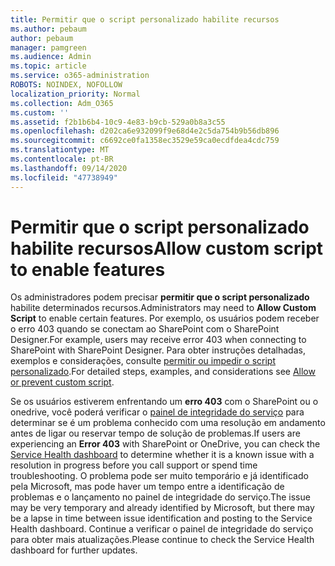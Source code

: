 ```yaml
---
title: Permitir que o script personalizado habilite recursos
ms.author: pebaum
author: pebaum
manager: pamgreen
ms.audience: Admin
ms.topic: article
ms.service: o365-administration
ROBOTS: NOINDEX, NOFOLLOW
localization_priority: Normal
ms.collection: Adm_O365
ms.custom: ''
ms.assetid: f2b1b6b4-10c9-4e83-b9cb-529a0b8a3c55
ms.openlocfilehash: d202ca6e932099f9e68d4e2c5da754b9b56db896
ms.sourcegitcommit: c6692ce0fa1358ec3529e59ca0ecdfdea4cdc759
ms.translationtype: MT
ms.contentlocale: pt-BR
ms.lasthandoff: 09/14/2020
ms.locfileid: "47738949"
---
```

# <a name="allow-custom-script-to-enable-features"></a><span data-ttu-id="20c23-102">Permitir que o script personalizado habilite recursos</span><span class="sxs-lookup"><span data-stu-id="20c23-102">Allow custom script to enable features</span></span>

<span data-ttu-id="20c23-103">Os administradores podem precisar **permitir que o script personalizado** habilite determinados recursos.</span><span class="sxs-lookup"><span data-stu-id="20c23-103">Administrators may need to **Allow Custom Script** to enable certain features.</span></span> <span data-ttu-id="20c23-104">Por exemplo, os usuários podem receber o erro 403 quando se conectam ao SharePoint com o SharePoint Designer.</span><span class="sxs-lookup"><span data-stu-id="20c23-104">For example, users may receive error 403 when connecting to SharePoint with SharePoint Designer.</span></span> <span data-ttu-id="20c23-105">Para obter instruções detalhadas, exemplos e considerações, consulte [permitir ou impedir o script personalizado](https://docs.microsoft.com/sharepoint/allow-or-prevent-custom-script).</span><span class="sxs-lookup"><span data-stu-id="20c23-105">For detailed steps, examples, and considerations see [Allow or prevent custom script](https://docs.microsoft.com/sharepoint/allow-or-prevent-custom-script).</span></span>

<span data-ttu-id="20c23-106">Se os usuários estiverem enfrentando um **erro 403** com o SharePoint ou o onedrive, você poderá verificar o [painel de integridade do serviço](https://admin.microsoft.com/AdminPortal/Home#/servicehealth) para determinar se é um problema conhecido com uma resolução em andamento antes de ligar ou reservar tempo de solução de problemas.</span><span class="sxs-lookup"><span data-stu-id="20c23-106">If users are experiencing an **Error 403** with SharePoint or OneDrive, you can check the [Service Health dashboard](https://admin.microsoft.com/AdminPortal/Home#/servicehealth) to determine whether it is a known issue with a resolution in progress before you call support or spend time troubleshooting.</span></span> <span data-ttu-id="20c23-107">O problema pode ser muito temporário e já identificado pela Microsoft, mas pode haver um tempo entre a identificação de problemas e o lançamento no painel de integridade do serviço.</span><span class="sxs-lookup"><span data-stu-id="20c23-107">The issue may be very temporary and already identified by Microsoft, but there may be a lapse in time between issue identification and posting to the Service Health dashboard.</span></span> <span data-ttu-id="20c23-108">Continue a verificar o painel de integridade do serviço para obter mais atualizações.</span><span class="sxs-lookup"><span data-stu-id="20c23-108">Please continue to check the Service Health dashboard for further updates.</span></span>

